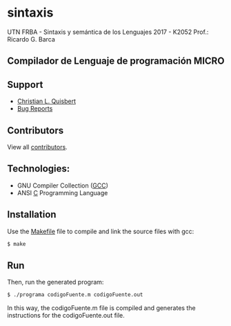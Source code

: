 # sintaxis
UTN FRBA - Sintaxis y semántica de los Lenguajes 2017 - K2052
Prof.: Ricardo G. Barca

## Compilador de Lenguaje de programación MICRO

## Support

- [Christian L. Quisbert](christianquisbert@gmail.com)
- [Bug Reports](https://github.com/christian-quisbert/sintaxis/issues)

## Contributors

View all [contributors](https://github.com/christian-quisbert/sintaxis/graphs/contributors).

## Technologies:
* GNU Compiler Collection ([GCC](https://es.wikipedia.org/wiki/GNU_Compiler_Collection))
* ANSI [C](https://en.wikipedia.org/wiki/C_(programming_language)) Programming Language

## Installation

Use the [Makefile](https://github.com/christian-quisbert/sintaxis/tree/master/Compilador-Micro-V1.1.0) file to compile and link the source files with gcc:

```sh
$ make
```

## Run

Then, run the generated program:

```sh
$ ./programa codigoFuente.m codigoFuente.out
```

In this way, the codigoFuente.m file is compiled and generates the instructions for the codigoFuente.out file.


